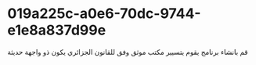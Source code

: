 # 019a225c-a0e6-70dc-9744-e1e8a837d99e
قم بانشاء برنامج يقوم يتسيير مكتب موثق وفق للقانون الجزائري يكون ذو واجهة حديثة
